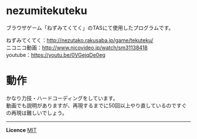 # nezumitekuteku
ブラウザゲーム「ねずみてくてく」のTASにて使用したプログラムです。  
  
ねずみてくてく：http://nezutako.rakusaba.jp/game/tekuteku/  
ニコニコ動画：http://www.nicovideo.jp/watch/sm31138418  
youtube：https://youtu.be/0VGejqDe0eg  
  
# 動作  
かなり力技・ハードコーディングをしています。  
動画でも説明がありますが、再現するまでに50回以上やり直しているのですぐの再現は難しいでしょう。  
  
------------------------
**Licence**
[MIT](http://choosealicense.com/licenses/mit/)
